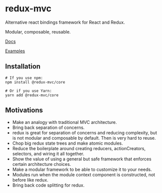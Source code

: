 
# redux-mvc
  
  Alternative react bindings framework for React and Redux.
  
  Modular, composable, reusable. 
  
  [Docs](https://redux-mvc.github.io/docs)

  [Examples](https://redux-mvc.github.io/docs/examples)
  
## Installation

    # If you use npm:
    npm install @redux-mvc/core

    # Or if you use Yarn:
    yarn add @redux-mvc/core
  
## Motivations

   - Make an analogy with traditional MVC architecture.
   - Bring back separation of concerns.
   - redux is great for separation of concerns and reducing complexity, but is not modular and composable by default. Then is very hard to reuse.
   - Chop big redux state trees and make atomic modules.
   - Reduce the boilerplate around creating reducers, actionCreators, selectors, and wiring it all together.
   - Show the value of using a general but safe framework that enforces certain architecture choices.
   - Make a modular framework to be able to customize it to your needs.
   - Modules run when the module context component is constructed, not before like redux. 
   - Bring back code splitting for redux.

